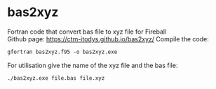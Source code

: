 # bas2xyz
Fortran code that convert bas file to xyz file for Fireball <br />
Github page: https://ctm-itodys.github.io/bas2xyz/
Compile the code:
```markdown
gfortran bas2xyz.f95 -o bas2xyz.exe
```

For utilisation give the name of the xyz file and the bas file:
```markdown
./bas2xyz.exe file.bas file.xyz
```
